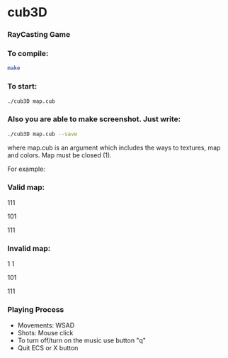 # cub3D
### RayCasting Game

### To compile:
```sh
make
```

### To start:
```sh
./cub3D map.cub
```

### Also you are able to make screenshot. Just write:
```sh
./cub3D map.cub --save
```

where map.cub is an argument which includes the ways to textures, map and colors.
Map must be closed (1).

For example:

### Valid map:

111 

101

111 

### Invalid map:

1  1

101

111


### Playing Process
 -  Movements:
WSAD
 -  Shots:
Mouse click
 -  To turn off/turn on the music use button "q"
 -  Quit ECS or X button
